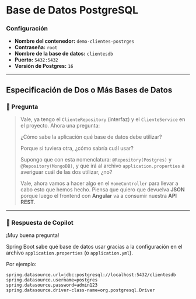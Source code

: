 # Base de Datos PostgreSQL

### Configuración

- **Nombre del contenedor:** `demo-clientes-postrges`
- **Contraseña:** `root`
- **Nombre de la base de datos:** `clientesdb`
- **Puerto:** `5432:5432`
- **Versión de Postgres:** `16`

---

## Especificación de Dos o Más Bases de Datos

### 🧠 Pregunta

> Vale, ya tengo el `ClienteRepository` (interfaz) y el `ClienteService` en el proyecto. Ahora una pregunta:
>
> ¿Cómo sabe la aplicación qué base de datos debe utilizar?
>
> Porque si tuviera otra, ¿cómo sabría cuál usar?
>
> Supongo que con esta nomenclatura: `@Repository(Postgres)` y `@Repository(MongoDB)`, y que irá al archivo `application.properties` a averiguar cuál de las dos utilizar, ¿no?
>
> Vale, ahora vamos a hacer algo en el `HomeController` para llevar a cabo esto que hemos hecho. Piensa que quiero que devuelva **JSON** porque luego el frontend con **Angular** va a consumir nuestra **API REST**.

---

### 🤖 Respuesta de Copilot

¡Muy buena pregunta!

Spring Boot sabe qué base de datos usar gracias a la configuración en el archivo `application.properties` (o `application.yml`).

Por ejemplo:

```properties
spring.datasource.url=jdbc:postgresql://localhost:5432/clientesdb
spring.datasource.username=postgres
spring.datasource.password=admin123
spring.datasource.driver-class-name=org.postgresql.Driver

